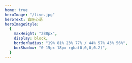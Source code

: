 ```yaml
---
home: true
heroImage: "/live.jpg"
heroText: 鑫旺心语
heroImageStyle:
  {
    maxHeight: "288px",
    display: block,
    borderRadius: "19% 81% 23% 77% / 44% 57% 43% 56%",
    boxShadow: "0 15px 18px rgba(0,0,0,0.2)",
  } 
---
```

